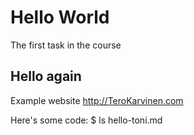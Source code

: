 # Hello World
The first task in the course
## Hello again
Example website http://TeroKarvinen.com

Here's some code:
    $ ls
    hello-toni.md
